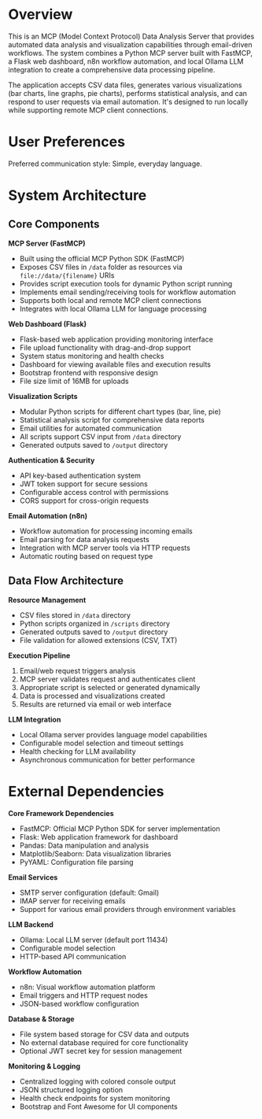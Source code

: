 # Overview

This is an MCP (Model Context Protocol) Data Analysis Server that provides automated data analysis and visualization capabilities through email-driven workflows. The system combines a Python MCP server built with FastMCP, a Flask web dashboard, n8n workflow automation, and local Ollama LLM integration to create a comprehensive data processing pipeline.

The application accepts CSV data files, generates various visualizations (bar charts, line graphs, pie charts), performs statistical analysis, and can respond to user requests via email automation. It's designed to run locally while supporting remote MCP client connections.

# User Preferences

Preferred communication style: Simple, everyday language.

# System Architecture

## Core Components

**MCP Server (FastMCP)**
- Built using the official MCP Python SDK (FastMCP)
- Exposes CSV files in `/data` folder as resources via `file://data/{filename}` URIs
- Provides script execution tools for dynamic Python script running
- Implements email sending/receiving tools for workflow automation
- Supports both local and remote MCP client connections
- Integrates with local Ollama LLM for language processing

**Web Dashboard (Flask)**
- Flask-based web application providing monitoring interface
- File upload functionality with drag-and-drop support
- System status monitoring and health checks
- Dashboard for viewing available files and execution results
- Bootstrap frontend with responsive design
- File size limit of 16MB for uploads

**Visualization Scripts**
- Modular Python scripts for different chart types (bar, line, pie)
- Statistical analysis script for comprehensive data reports
- Email utilities for automated communication
- All scripts support CSV input from `/data` directory
- Generated outputs saved to `/output` directory

**Authentication & Security**
- API key-based authentication system
- JWT token support for secure sessions
- Configurable access control with permissions
- CORS support for cross-origin requests

**Email Automation (n8n)**
- Workflow automation for processing incoming emails
- Email parsing for data analysis requests
- Integration with MCP server tools via HTTP requests
- Automatic routing based on request type

## Data Flow Architecture

**Resource Management**
- CSV files stored in `/data` directory
- Python scripts organized in `/scripts` directory
- Generated outputs saved to `/output` directory
- File validation for allowed extensions (CSV, TXT)

**Execution Pipeline**
1. Email/web request triggers analysis
2. MCP server validates request and authenticates client
3. Appropriate script is selected or generated dynamically
4. Data is processed and visualizations created
5. Results are returned via email or web interface

**LLM Integration**
- Local Ollama server provides language model capabilities
- Configurable model selection and timeout settings
- Health checking for LLM availability
- Asynchronous communication for better performance

# External Dependencies

**Core Framework Dependencies**
- FastMCP: Official MCP Python SDK for server implementation
- Flask: Web application framework for dashboard
- Pandas: Data manipulation and analysis
- Matplotlib/Seaborn: Data visualization libraries
- PyYAML: Configuration file parsing

**Email Services**
- SMTP server configuration (default: Gmail)
- IMAP server for receiving emails
- Support for various email providers through environment variables

**LLM Backend**
- Ollama: Local LLM server (default port 11434)
- Configurable model selection
- HTTP-based API communication

**Workflow Automation**
- n8n: Visual workflow automation platform
- Email triggers and HTTP request nodes
- JSON-based workflow configuration

**Database & Storage**
- File system based storage for CSV data and outputs
- No external database required for core functionality
- Optional JWT secret key for session management

**Monitoring & Logging**
- Centralized logging with colored console output
- JSON structured logging option
- Health check endpoints for system monitoring
- Bootstrap and Font Awesome for UI components